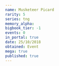```yaml
---
name: Musketeer Picard
rarity: 5
series: tng
memory_alpha:
bigbook_tier: -1
events: 0
in_portal: true
date: 25/10/2018
obtained: Event
mega: true
published: true
---
```



